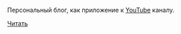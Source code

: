 Персональный блог, как приложение к [YouTube][youtube-channel] каналу.

[Читать][blog-main-page]


[blog-main-page]:   (https://trash-max.github.io/blog/)
[youtube-channel]:  ()